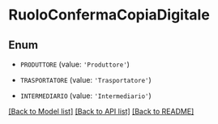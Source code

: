 # RuoloConfermaCopiaDigitale


## Enum

* `PRODUTTORE` (value: `'Produttore'`)

* `TRASPORTATORE` (value: `'Trasportatore'`)

* `INTERMEDIARIO` (value: `'Intermediario'`)

[[Back to Model list]](../README.md#documentation-for-models) [[Back to API list]](../README.md#documentation-for-api-endpoints) [[Back to README]](../README.md)


